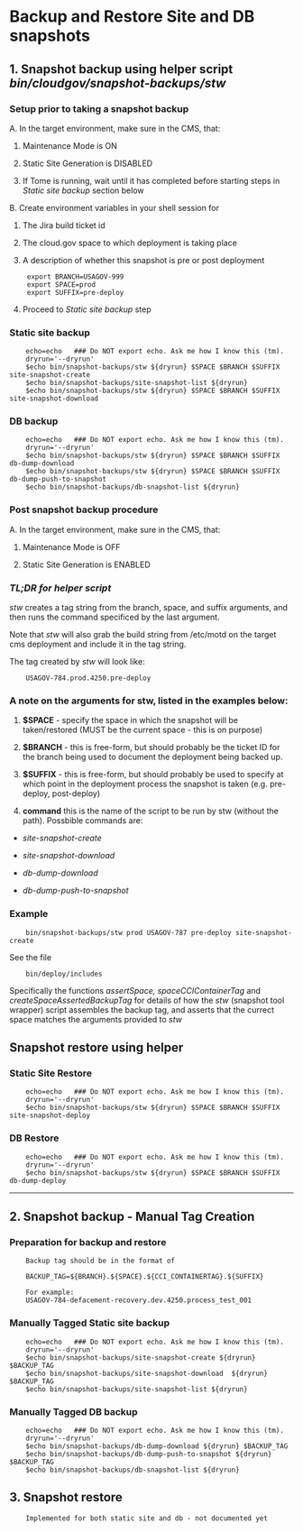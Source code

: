 
# Backup and Restore Site and DB snapshots

## 1. Snapshot backup using helper script *bin/cloudgov/snapshot-backups/stw*

### Setup prior to taking a snapshot backup

A. In the target environment, make sure in the CMS, that:

1. Maintenance Mode is ON

1. Static Site Generation is DISABLED

1. If Tome is running, wait until it has completed before starting steps in *Static site backup* section below

B. Create environment variables in your shell session for

1. The Jira build ticket id

1. The cloud.gov space to which deployment is taking place

1. A description of whether this snapshot is pre or post deployment

        export BRANCH=USAGOV-999
        export SPACE=prod
        export SUFFIX=pre-deploy

1. Proceed to *Static site backup* step

### Static site backup

        echo=echo   ### Do NOT export echo. Ask me how I know this (tm).
        dryrun='--dryrun'
        $echo bin/snapshot-backups/stw ${dryrun} $SPACE $BRANCH $SUFFIX site-snapshot-create
        $echo bin/snapshot-backups/site-snapshot-list ${dryrun}
        $echo bin/snapshot-backups/stw ${dryrun} $SPACE $BRANCH $SUFFIX site-snapshot-download

### DB backup

        echo=echo   ### Do NOT export echo. Ask me how I know this (tm).
        dryrun='--dryrun'
        $echo bin/snapshot-backups/stw ${dryrun} $SPACE $BRANCH $SUFFIX db-dump-download
        $echo bin/snapshot-backups/stw ${dryrun} $SPACE $BRANCH $SUFFIX db-dump-push-to-snapshot
        $echo bin/snapshot-backups/db-snapshot-list ${dryrun}

### Post snapshot backup procedure

A. In the target environment, make sure in the CMS, that:

1. Maintenance Mode is OFF

2. Static Site Generation is ENABLED

### ***TL;DR for helper script***

*stw* creates a tag string from the branch, space, and suffix arguments, and then runs the command specificed by the last argument.

Note that *stw* will also grab the build string from /etc/motd on the target cms deployment and include it in the tag string.

The tag created by *stw* will look like:

        USAGOV-784.prod.4250.pre-deploy

### A note on the arguments for stw, listed in the examples below:

1. **$SPACE** - specify the space in which the snapshot will be taken/restored (MUST be the current space - this is on purpose)

1. **$BRANCH** - this is free-form, but should probably be the ticket ID for the branch being used to document the deployment being backed up.

1. **$SUFFIX** - this is free-form, but should probably be used to specify at which point in the deployment process the snapshot is taken (e.g. pre-deploy, post-deploy)

1. **command** this is the name of the script to be run by stw (without the path).  Possbible commands are:

* *site-snapshot-create*

* *site-snapshot-download*

* *db-dump-download*

* *db-dump-push-to-snapshot*

### Example

        bin/snapshot-backups/stw prod USAGOV-787 pre-deploy site-snapshot-create

See the file

        bin/deploy/includes

Specifically the functions *assertSpace,  spaceCCIContainerTag* and *createSpaceAssertedBackupTag* for details of how the *stw* (snapshot tool wrapper) script assembles the backup tag, and asserts that the currect space matches the arguments provided to *stw*

## Snapshot restore using helper

### Static Site Restore

        echo=echo   ### Do NOT export echo. Ask me how I know this (tm).
        dryrun='--dryrun'
        $echo bin/snapshot-backups/stw ${dryrun} $SPACE $BRANCH $SUFFIX site-snapshot-deploy

### DB Restore

        echo=echo   ### Do NOT export echo. Ask me how I know this (tm).
        dryrun='--dryrun'
        $echo bin/snapshot-backups/stw ${dryrun} $SPACE $BRANCH $SUFFIX db-dump-deploy
___

## 2. Snapshot backup - Manual Tag Creation

### Preparation for backup and restore

        Backup tag should be in the format of

        BACKUP_TAG=${BRANCH}.${SPACE}.${CCI_CONTAINERTAG}.${SUFFIX}

        For example:
        USAGOV-784-defacement-recovery.dev.4250.process_test_001

### Manually Tagged Static site backup

        echo=echo   ### Do NOT export echo. Ask me how I know this (tm).
        dryrun='--dryrun'
        $echo bin/snapshot-backups/site-snapshot-create ${dryrun} $BACKUP_TAG
        $echo bin/snapshot-backups/site-snapshot-download  ${dryrun} $BACKUP_TAG
        $echo bin/snapshot-backups/site-snapshot-list ${dryrun}

### Manually Tagged DB backup

        echo=echo   ### Do NOT export echo. Ask me how I know this (tm).
        dryrun='--dryrun'
        $echo bin/snapshot-backups/db-dump-download ${dryrun} $BACKUP_TAG
        $echo bin/snapshot-backups/db-dump-push-to-snapshot ${dryrun}  $BACKUP_TAG
        $echo bin/snapshot-backups/db-snapshot-list ${dryrun}

## 3. Snapshot restore

        Implemented for both static site and db - not documented yet
